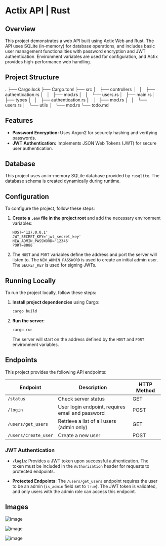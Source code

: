 # Actix API | Rust

## Overview

This project demonstrates a web API built using Actix Web and Rust. The API uses SQLite (in-memory) for database operations, and includes basic user management functionalities with password encryption and JWT authentication. Environment variables are used for configuration, and Actix provides high-performance web handling.

## Project Structure

.
├── Cargo.lock
├── Cargo.toml
├── src
│   ├── controllers
│   │   ├── authentication.rs
│   │   ├── mod.rs
│   │   └── users.rs
│   ├── main.rs
│   ├── types
│   │   ├── authentication.rs
│   │   ├── mod.rs
│   │   └── users.rs
│   └── utils
│   └── mod.rs
└── todo.md

## Features

- **Password Encryption:** Uses Argon2 for securely hashing and verifying passwords.
- **JWT Authentication:** Implements JSON Web Tokens (JWT) for secure user authentication.

## Database

This project uses an in-memory SQLite database provided by `rusqlite`. The database schema is created dynamically during runtime.

## Configuration

To configure the project, follow these steps:

1. **Create a `.env` file in the project root** and add the necessary environment variables:

   ```env
   HOST='127.0.0.1'
   JWT_SECRET_KEY='jwt_secret_key'
   NEW_ADMIN_PASSWORD='12345'
   PORT=8080
   ```

2. The `HOST` and `PORT` variables define the address and port the server will listen to. The `NEW_ADMIN_PASSWORD` is used to create an initial admin user. The `SECRET_KEY` is used for signing JWTs.

## Running Locally

To run the project locally, follow these steps:

1. **Install project dependencies** using Cargo:

   ```bash
   cargo build
   ```

2. **Run the server**:

   ```bash
   cargo run
   ```

   The server will start on the address defined by the `HOST` and `PORT` environment variables.

## Endpoints

This project provides the following API endpoints:

| Endpoint             | Description                                      | HTTP Method |
| -------------------- | ------------------------------------------------ | ----------- |
| `/status`            | Check server status                              | GET         |
| `/login`             | User login endpoint, requires email and password | POST        |
| `/users/get_users`   | Retrieve a list of all users (admin only)        | GET         |
| `/users/create_user` | Create a new user                                | POST        |

### JWT Authentication

- **`/login`**: Provides a JWT token upon successful authentication. The token must be included in the `Authorization` header for requests to protected endpoints.

- **Protected Endpoints**: The `/users/get_users` endpoint requires the user to be an admin (`is_admin` field set to `true`). The JWT token is validated, and only users with the admin role can access this endpoint.

## Images

![image](https://github.com/user-attachments/assets/72bfae49-5405-49c5-9438-7192f72357c5)

![image](https://github.com/user-attachments/assets/dc69cc3d-8320-443a-96fc-247f969b1d1f)

![image](https://github.com/user-attachments/assets/36df2b64-6bd7-481a-a491-6465148c3a31)


